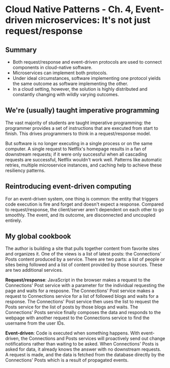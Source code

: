 # Cloud Native Patterns - Ch. 4, Event-driven microservices: It's not just request/response

## Summary

- Both request/response and event-driven protocols are used to connect
  components in cloud-native software.
- Microservices can implement both protocols.
- Under ideal circumstances, software implementing one protocol yields
  the same outcome as software implementing the other.
- In a cloud setting, however, the solution is highly distributed and
  constantly changing with wildly varying outcomes.

## We're (usually) taught imperative programming

The vast majority of students are taught imperative programming: the
programmer provides a set of instructions that are executed from start
to finish. This drives programmers to think in a request/response model.

But software is no longer executing in a single process or on the same
computer. A single request to Netflix's homepage results in a fan of
downstream requests; if it were only successful when all cascading
requests are successful, Netflix wouldn't work well. Patterns like
automatic retries, multiple microservice instances, and caching help to
achieve these resiliency patterns.

## Reintroducing event-driven computing

For an event-driven system, one thing is common: the entity that
triggers code execution is fire and forget and doesn't expect
a response. Compared to request/response, the client/server aren't
dependent on each other to go smoothly. The event, and its outcome, are
disconnected and uncoupled entirely.

## My global cookbook

The author is building a site that pulls together content from favorite
sites and organizes it. One of the views is a list of latest posts: the
Connections' Posts content produced by a service. There are two parts:
a list of people or sites being followed and a list of content provided
by those sources. These are two additional services.

**Request/response**: JavaScript in the browser makes a request to the
Connections' Post service with a parameter for the individual requesting
the page and waits for a resposne. The Connections' Post service makes
a request to Connections service for a list of followed blogs and waits
for a response. The Connections' Post service then uses the list to
request the Posts service for the list of posts by those blogs and
waits. The Connections' Posts service finally composes the data and
responds to the webpage with another request to the Connections service
to find the username from the user IDs.

**Event-driven**: Code is executed when something happens. With
event-driven, the Connections and Posts services will proactively send
out change notifications rather than waiting to be asked. When
Connections' Posts is asked for data, it already knows the answer with
no downstream requests. A request is made, and the data is fetched from
the database directly by the Connections' Posts which is a result of
propagated events.

